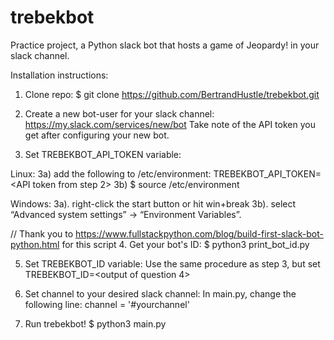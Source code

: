 # trebekbot
Practice project, a Python slack bot that hosts a game of Jeopardy! in your slack channel.

Installation instructions:

1. Clone repo:
$ git clone https://github.com/BertrandHustle/trebekbot.git

2. Create a new bot-user for your slack channel:
https://my.slack.com/services/new/bot
Take note of the API token you get after configuring your new bot. 

3. Set TREBEKBOT_API_TOKEN variable:

Linux:
3a) add the following to /etc/environment:
TREBEKBOT_API_TOKEN=<API token from step 2>
3b) $ source /etc/environment

Windows:
3a). right-click the start button or hit win+break
3b). select “Advanced system settings” → “Environment Variables”.

// Thank you to https://www.fullstackpython.com/blog/build-first-slack-bot-python.html for this script
4. Get your bot's ID:
$ python3 print_bot_id.py

5. Set TREBEKBOT_ID variable:
Use the same procedure as step 3, but set TREBEKBOT_ID=<output of question 4>

6. Set channel to your desired slack channel:
In main.py, change the following line: 
channel = '#yourchannel'

7. Run trebekbot!
$ python3 main.py
